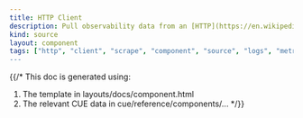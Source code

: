 ```yaml
---
title: HTTP Client
description: Pull observability data from an [HTTP](https://en.wikipedia.org/wiki/Hypertext_Transfer_Protocol#Client_request) server at a configured interval.
kind: source
layout: component
tags: ["http", "client", "scrape", "component", "source", "logs", "metrics", traces"]
---
```


{{/*
This doc is generated using:

1. The template in layouts/docs/component.html
2. The relevant CUE data in cue/reference/components/...
*/}}
